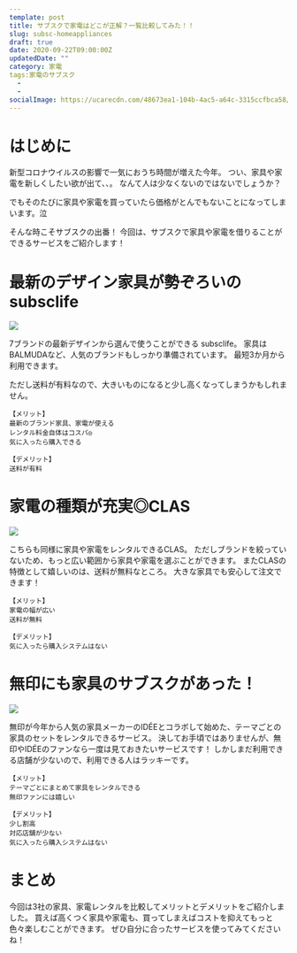 ```yaml
---
template: post
title: サブスクで家電はどこが正解？一覧比較してみた！！
slug: subsc-homeappliances
draft: true
date: 2020-09-22T09:00:00Z
updatedDate: ""
category: 家電
tags:家電のサブスク
  - 
  - 
socialImage: https://ucarecdn.com/48673ea1-104b-4ac5-a64c-3315ccfbca58/
---
```


# はじめに
新型コロナウイルスの影響で一気におうち時間が増えた今年。
つい、家具や家電を新しくしたい欲が出て、、。
なんて人は少なくないのではないでしょうか？

でもそのたびに家具や家電を買っていたら価格がとんでもないことになってしまいます。泣

そんな時こそサブスクの出番！
今回は、サブスクで家具や家電を借りることができるサービスをご紹介します！

# 最新のデザイン家具が勢ぞろいの subsclife

![](https://ucarecdn.com/6ed5167f-cc35-42c6-8c28-ce1e381c578e/)

7ブランドの最新デザインから選んで使うことができる subsclife。
家具はBALMUDAなど、人気のブランドもしっかり準備されています。
最短3か月から利用できます。

ただし送料が有料なので、大きいものになると少し高くなってしまうかもしれません。


```
【メリット】
最新のブランド家具、家電が使える
レンタル料金自体はコスパ◎
気に入ったら購入できる

【デメリット】
送料が有料
```

# 家電の種類が充実◎CLAS
![](https://ucarecdn.com/dae6537a-907d-4f09-b22d-dfb932ea0fcb/)

こちらも同様に家具や家電をレンタルできるCLAS。
ただしブランドを絞っていないため、もっと広い範囲から家具や家電を選ぶことができます。
またCLASの特徴として嬉しいのは、送料が無料なところ。
大きな家具でも安心して注文できます！

```
【メリット】
家電の幅が広い
送料が無料

【デメリット】
気に入ったら購入システムはない
```

# 無印にも家具のサブスクがあった！
![](https://ucarecdn.com/27f4e94f-481f-4e05-808b-48b971bfa4e7/)

無印が今年から人気の家具メーカーのIDÉEとコラボして始めた、テーマごとの家具のセットをレンタルできるサービス。
決してお手頃ではありませんが、無印やIDÉEのファンなら一度は見ておきたいサービスです！
しかしまだ利用できる店舗が少ないので、利用できる人はラッキーです。

```
【メリット】
テーマごとにまとめて家具をレンタルできる
無印ファンには嬉しい

【デメリット】
少し割高
対応店舗が少ない
気に入ったら購入システムはない
```

# まとめ
今回は3社の家具、家電レンタルを比較してメリットとデメリットをご紹介しました。
買えば高くつく家具や家電も、買ってしまえばコストを抑えてもっと色々楽しむことができます。
ぜひ自分に合ったサービスを使ってみてくださいね！